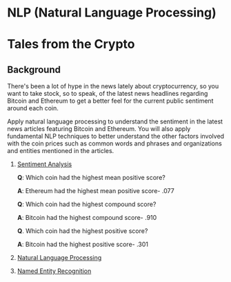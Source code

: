 # NLP (Natural Language Processing)
# Tales from the Crypto

## Background

There's been a lot of hype in the news lately about cryptocurrency, so you want to take stock, so to speak, of the latest news headlines regarding Bitcoin and Ethereum to get a better feel for the current public sentiment around each coin.

Apply natural language processing to understand the sentiment in the latest news articles featuring Bitcoin and Ethereum. You will also apply fundamental NLP techniques to better understand the other factors involved with the coin prices such as common words and phrases and organizations and entities mentioned in the articles.



1. [Sentiment Analysis](#1---Sentiment-Analysis)

      **Q**:  Which coin had the highest mean positive score?

      **A**:  Ethereum had the highest mean positive score- .077

      **Q**:  Which coin had the highest compound score?

      **A**:  Bitcoin had the highest compound score- .910

      **Q**.  Which coin had the highest positive score?

      **A**:  Bitcoin had the highest positive score- .301






3. [Natural Language Processing](#2---Natural-Language-Processing)
4. [Named Entity Recognition](#3---Named-Entity-Recognition)
